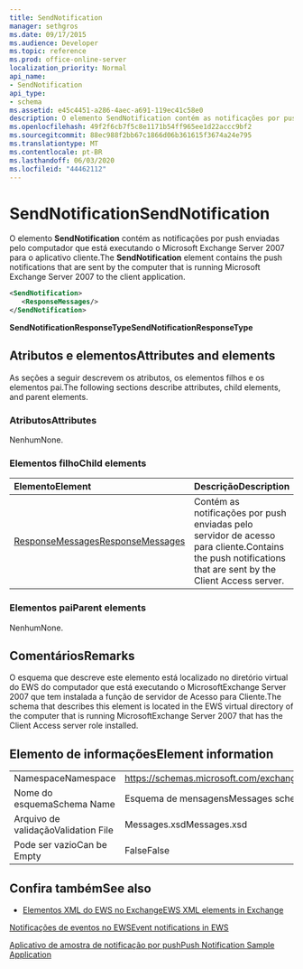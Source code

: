 ```yaml
---
title: SendNotification
manager: sethgros
ms.date: 09/17/2015
ms.audience: Developer
ms.topic: reference
ms.prod: office-online-server
localization_priority: Normal
api_name:
- SendNotification
api_type:
- schema
ms.assetid: e45c4451-a286-4aec-a691-119ec41c58e0
description: O elemento SendNotification contém as notificações por push enviadas pelo computador que está executando o Microsoft Exchange Server 2007 para o aplicativo cliente.
ms.openlocfilehash: 49f2f6cb7f5c8e1171b54ff965ee1d22accc9bf2
ms.sourcegitcommit: 88ec988f2bb67c1866d06b361615f3674a24e795
ms.translationtype: MT
ms.contentlocale: pt-BR
ms.lasthandoff: 06/03/2020
ms.locfileid: "44462112"
---
```

# <a name="sendnotification"></a><span data-ttu-id="f6080-103">SendNotification</span><span class="sxs-lookup"><span data-stu-id="f6080-103">SendNotification</span></span>

<span data-ttu-id="f6080-104">O elemento **SendNotification** contém as notificações por push enviadas pelo computador que está executando o Microsoft Exchange Server 2007 para o aplicativo cliente.</span><span class="sxs-lookup"><span data-stu-id="f6080-104">The **SendNotification** element contains the push notifications that are sent by the computer that is running Microsoft Exchange Server 2007 to the client application.</span></span> 
  
```xml
<SendNotification>
   <ResponseMessages/>
</SendNotification>
```

 <span data-ttu-id="f6080-105">**SendNotificationResponseType**</span><span class="sxs-lookup"><span data-stu-id="f6080-105">**SendNotificationResponseType**</span></span>
## <a name="attributes-and-elements"></a><span data-ttu-id="f6080-106">Atributos e elementos</span><span class="sxs-lookup"><span data-stu-id="f6080-106">Attributes and elements</span></span>

<span data-ttu-id="f6080-107">As seções a seguir descrevem os atributos, os elementos filhos e os elementos pai.</span><span class="sxs-lookup"><span data-stu-id="f6080-107">The following sections describe attributes, child elements, and parent elements.</span></span>
  
### <a name="attributes"></a><span data-ttu-id="f6080-108">Atributos</span><span class="sxs-lookup"><span data-stu-id="f6080-108">Attributes</span></span>

<span data-ttu-id="f6080-109">Nenhum</span><span class="sxs-lookup"><span data-stu-id="f6080-109">None.</span></span>
  
### <a name="child-elements"></a><span data-ttu-id="f6080-110">Elementos filho</span><span class="sxs-lookup"><span data-stu-id="f6080-110">Child elements</span></span>

|<span data-ttu-id="f6080-111">**Elemento**</span><span class="sxs-lookup"><span data-stu-id="f6080-111">**Element**</span></span>|<span data-ttu-id="f6080-112">**Descrição**</span><span class="sxs-lookup"><span data-stu-id="f6080-112">**Description**</span></span>|
|:-----|:-----|
|[<span data-ttu-id="f6080-113">ResponseMessages</span><span class="sxs-lookup"><span data-stu-id="f6080-113">ResponseMessages</span></span>](responsemessages.md) <br/> |<span data-ttu-id="f6080-114">Contém as notificações por push enviadas pelo servidor de acesso para cliente.</span><span class="sxs-lookup"><span data-stu-id="f6080-114">Contains the push notifications that are sent by the Client Access server.</span></span>  <br/> |
   
### <a name="parent-elements"></a><span data-ttu-id="f6080-115">Elementos pai</span><span class="sxs-lookup"><span data-stu-id="f6080-115">Parent elements</span></span>

<span data-ttu-id="f6080-116">Nenhum</span><span class="sxs-lookup"><span data-stu-id="f6080-116">None.</span></span>
  
## <a name="remarks"></a><span data-ttu-id="f6080-117">Comentários</span><span class="sxs-lookup"><span data-stu-id="f6080-117">Remarks</span></span>

<span data-ttu-id="f6080-118">O esquema que descreve este elemento está localizado no diretório virtual do EWS do computador que está executando o MicrosoftExchange Server 2007 que tem instalada a função de servidor de Acesso para Cliente.</span><span class="sxs-lookup"><span data-stu-id="f6080-118">The schema that describes this element is located in the EWS virtual directory of the computer that is running MicrosoftExchange Server 2007 that has the Client Access server role installed.</span></span>
  
## <a name="element-information"></a><span data-ttu-id="f6080-119">Elemento de informações</span><span class="sxs-lookup"><span data-stu-id="f6080-119">Element information</span></span>

|||
|:-----|:-----|
|<span data-ttu-id="f6080-120">Namespace</span><span class="sxs-lookup"><span data-stu-id="f6080-120">Namespace</span></span>  <br/> |https://schemas.microsoft.com/exchange/services/2006/messages  <br/> |
|<span data-ttu-id="f6080-121">Nome do esquema</span><span class="sxs-lookup"><span data-stu-id="f6080-121">Schema Name</span></span>  <br/> |<span data-ttu-id="f6080-122">Esquema de mensagens</span><span class="sxs-lookup"><span data-stu-id="f6080-122">Messages schema</span></span>  <br/> |
|<span data-ttu-id="f6080-123">Arquivo de validação</span><span class="sxs-lookup"><span data-stu-id="f6080-123">Validation File</span></span>  <br/> |<span data-ttu-id="f6080-124">Messages.xsd</span><span class="sxs-lookup"><span data-stu-id="f6080-124">Messages.xsd</span></span>  <br/> |
|<span data-ttu-id="f6080-125">Pode ser vazio</span><span class="sxs-lookup"><span data-stu-id="f6080-125">Can be Empty</span></span>  <br/> |<span data-ttu-id="f6080-126">False</span><span class="sxs-lookup"><span data-stu-id="f6080-126">False</span></span>  <br/> |
   
## <a name="see-also"></a><span data-ttu-id="f6080-127">Confira também</span><span class="sxs-lookup"><span data-stu-id="f6080-127">See also</span></span>



- [<span data-ttu-id="f6080-128">Elementos XML do EWS no Exchange</span><span class="sxs-lookup"><span data-stu-id="f6080-128">EWS XML elements in Exchange</span></span>](ews-xml-elements-in-exchange.md)


[<span data-ttu-id="f6080-129">Notificações de eventos no EWS</span><span class="sxs-lookup"><span data-stu-id="f6080-129">Event notifications in EWS</span></span>](https://msdn.microsoft.com/library/4fd4b351-d35c-4ccc-9ed9-878932ab9d50%28Office.15%29.aspx)
  
[<span data-ttu-id="f6080-130">Aplicativo de amostra de notificação por push</span><span class="sxs-lookup"><span data-stu-id="f6080-130">Push Notification Sample Application</span></span>](https://msdn.microsoft.com/library/db1f8523-fa44-483f-bdb6-ab5939b52eee%28Office.15%29.aspx)


